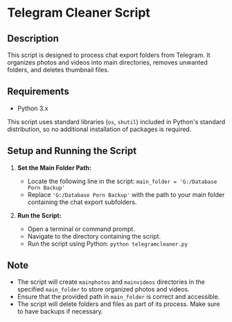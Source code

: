 # Telegram Cleaner Script

## Description
This script is designed to process chat export folders from Telegram. It organizes photos and videos into main directories, removes unwanted folders, and deletes thumbnail files.

## Requirements
- Python 3.x

This script uses standard libraries (`os`, `shutil`) included in Python's standard distribution, so no additional installation of packages is required.

## Setup and Running the Script
1. **Set the Main Folder Path:**
   - Locate the following line in the script: `main_folder = 'G:/Database Porn Backup'`
   - Replace `'G:/Database Porn Backup'` with the path to your main folder containing the chat export subfolders.

2. **Run the Script:**
   - Open a terminal or command prompt.
   - Navigate to the directory containing the script.
   - Run the script using Python: `python telegramcleaner.py`

## Note
- The script will create `mainphotos` and `mainvideos` directories in the specified `main_folder` to store organized photos and videos.
- Ensure that the provided path in `main_folder` is correct and accessible.
- The script will delete folders and files as part of its process. Make sure to have backups if necessary.
